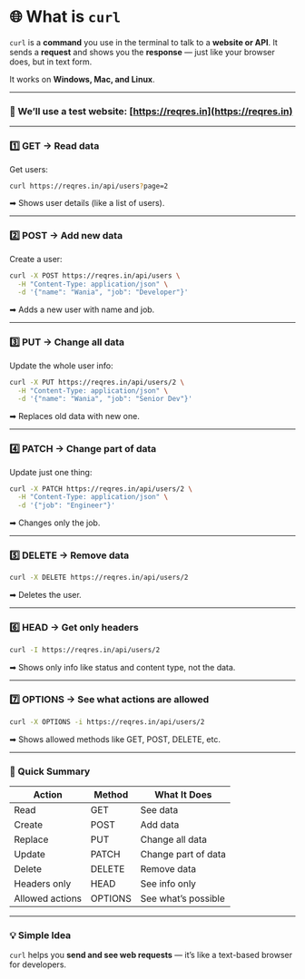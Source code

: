 # 🌐 What is `curl` 

`curl` is a **command** you use in the terminal to talk to a **website or API**.
It sends a **request** and shows you the **response** — just like your browser does, but in text form.

It works on **Windows, Mac, and Linux**.

---

### 🧪 We’ll use a test website: [https://reqres.in](https://reqres.in)

---

### 1️⃣ **GET** → Read data

Get users:

```bash
curl https://reqres.in/api/users?page=2
```

➡ Shows user details (like a list of users).

---

### 2️⃣ **POST** → Add new data

Create a user:

```bash
curl -X POST https://reqres.in/api/users \
  -H "Content-Type: application/json" \
  -d '{"name": "Wania", "job": "Developer"}'
```

➡ Adds a new user with name and job.

---

### 3️⃣ **PUT** → Change all data

Update the whole user info:

```bash
curl -X PUT https://reqres.in/api/users/2 \
  -H "Content-Type: application/json" \
  -d '{"name": "Wania", "job": "Senior Dev"}'
```

➡ Replaces old data with new one.

---

### 4️⃣ **PATCH** → Change part of data

Update just one thing:

```bash
curl -X PATCH https://reqres.in/api/users/2 \
  -H "Content-Type: application/json" \
  -d '{"job": "Engineer"}'
```

➡ Changes only the job.

---

### 5️⃣ **DELETE** → Remove data

```bash
curl -X DELETE https://reqres.in/api/users/2
```

➡ Deletes the user.

---

### 6️⃣ **HEAD** → Get only headers

```bash
curl -I https://reqres.in/api/users/2
```

➡ Shows only info like status and content type, not the data.

---

### 7️⃣ **OPTIONS** → See what actions are allowed

```bash
curl -X OPTIONS -i https://reqres.in/api/users/2
```

➡ Shows allowed methods like GET, POST, DELETE, etc.

---

### 🧾 Quick Summary

| Action          | Method  | What It Does        |
| --------------- | ------- | ------------------- |
| Read            | GET     | See data            |
| Create          | POST    | Add data            |
| Replace         | PUT     | Change all data     |
| Update          | PATCH   | Change part of data |
| Delete          | DELETE  | Remove data         |
| Headers only    | HEAD    | See info only       |
| Allowed actions | OPTIONS | See what’s possible |

---

### 💡 Simple Idea

`curl` helps you **send and see web requests** — it’s like a text-based browser for developers.
